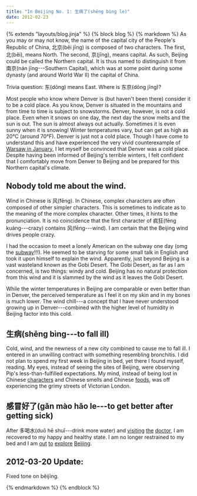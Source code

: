 ```yaml
---
title: "In Beijing No. 1: 生病了(shēng bìng le)"
date: 2012-02-23
---
```

{% extends "layouts/blog.jinja" %}
{% block blog %}
{% markdown %}
As you may or may not know, the name of the capital city of the People's
Republic of China, 北京(běi jīng) is composed of two characters.  The first,
北(běi), means North.  The second, 京(jīng), means capital.  As such, Beijing
could be called the Northern capital.  It is thus named to distinguish it from
南京(nán jīng---Southern Capital), which was at some point during some dynasty
(and around World War II) the capital of China.

Trivia question: 东(dōng) means East.  Where is 东京(dōng jīng)?

Most people who know where Denver is (but haven't been there) consider it to be
a cold place.  As you know, Denver is situated in the mountains and from time to
time is subject to snowstorms.  Denver, however, is not a cold place.  Even when
it snows on one day, the next day the snow melts and the sun is out.  The sun is
almost always out actually.  Sometimes it is even sunny when it is snowing!
Winter temperatures vary, but can get as high as 20&deg;C (around 70&deg;F).
Denver is just not a cold place.  Though I have come to understand this and have
experienced the very vivid counterexample of [Warsaw in
January](http://www.flickr.com/photos/rockymeza/5281000480/in/set-72157625646868132),
I let myself be convinced that Denver was a cold place.  Despite having been
informed of Beijing's terrible winters, I felt confident that I comfortably move
from Denver to Beijing and be prepared for this Northern capital's climate.

## Nobody told me about the wind.

Wind in Chinese is 风(fēng).  In Chinese, complex characters are often composed
of other simpler characters.  This is sometimes to indicate as to the meaning of
the more complex character.  Other times, it hints to the pronunciation.  It is
no coincidence that the first character of 疯狂(fēng kuáng---crazy) contains
风(fēng---wind).  I am certain that the Beijing wind drives people crazy.

I had the occasion to meet a lonely American on the subway one day (omg the
[subway](http://www.flickr.com/photos/rockymeza/6923303343/in/photostream)!!!).
He seemed to be starving for some small talk in English and took it upon himself
to explain the wind.  Apparently, just beyond Beijing is a vast wasteland known
as the Gobi Desert.  The Gobi Desert, as far as I am concerned, is two things:
windy and cold.  Beijing has no natural protection from this wind and it is
slammed by the wind as it leaves the Gobi Desert.

While the winter temperatures in Beijing are comparable or even better than in
Denver, the perceived temperature as I feel it on my skin and in my bones is
much lower.  The wind chill---a concept that I have never understood growing up
in Denver---combined with the higher level of humidity in Beijing factor into
this cold.

## 生病(shēng bìng---to fall ill)

Cold, wind, and the newness of a new city combined to cause me to fall ill.  I
entered in an unwilling contract with something resembling bronchitis.  I did
not plan to spend my first week in Beijing in bed, yet there I found myself,
reading.  My eyes, instead of seeing the sites of Beijing, were observing Pip's
less-than-fulfilled expectations.  My mind, instead of being lost in Chinese
[characters](http://www.flickr.com/photos/rockymeza/6849375617/in/photostream)
and Chinese smells and Chinese
[foods](http://www.flickr.com/photos/rockymeza/6923326071/in/photostream), was
off experiencing the grimy streets of Victorian London.

## 感冒好了(gǎn mào hǎo le---to get better after getting sick)

After 多喝水(duō hē shuǐ---drink more water) and
[visiting](http://www.flickr.com/photos/rockymeza/6777221466/in/photostream)
[the](http://www.flickr.com/photos/rockymeza/6777219218/in/photostream)
[doctor](http://www.flickr.com/photos/rockymeza/6923334583/in/photostream), I am
recovered to my happy and healthy state.  I am no longer restrained to my bed
and I am [out](http://www.flickr.com/photos/rockymeza/6777192562/in/photostream)
[to](http://www.flickr.com/photos/rockymeza/6777191388/in/photostream)
[explore](http://www.flickr.com/photos/rockymeza/6849380493/in/photostream)
[Beijing](http://www.flickr.com/photos/rockymeza/6849378651/in/photostream).

## 2012-03-20 Update:

Fixed tone on běijīng.

{% endmarkdown %}
{% endblock %}

